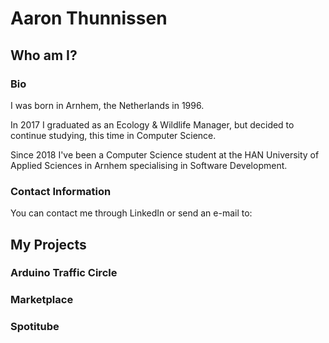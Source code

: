 # Aaron Thunnissen

## Who am I?
### Bio
I was born in Arnhem, the Netherlands in 1996. 

In 2017 I graduated as an Ecology & Wildlife Manager, but decided to continue studying, this time in Computer Science. 

Since 2018 I've been a Computer Science student at the HAN University of Applied Sciences in Arnhem specialising in Software Development.

### Contact Information
You can contact me through LinkedIn or send an e-mail to: 

## My Projects
### Arduino Traffic Circle

### Marketplace

### Spotitube



